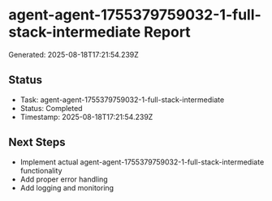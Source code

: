 # agent-agent-1755379759032-1-full-stack-intermediate Report

Generated: 2025-08-18T17:21:54.239Z

## Status
- Task: agent-agent-1755379759032-1-full-stack-intermediate
- Status: Completed
- Timestamp: 2025-08-18T17:21:54.239Z

## Next Steps
- Implement actual agent-agent-1755379759032-1-full-stack-intermediate functionality
- Add proper error handling
- Add logging and monitoring
